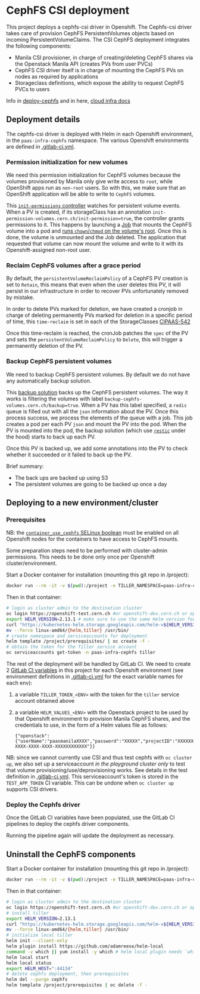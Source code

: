# CephFS CSI deployment

This project deploys a cephfs-csi driver in Openshift.
The Cephfs-csi driver takes care of provision CephFS PersistentVolumes objects based on incoming PersistentVolumeClaims.
The CSI CephFS deployment integrates the following components:

- Manila CSI provisioner, in charge of creating/deleting CephFS shares via the Openstack Manila API (creates PVs from user PVCs)
- CephFS CSI driver itself is in charge of mounting the CephFS PVs on nodes as required by applications
- Storageclass definitions, which expose the ability to request CephFS PVCs to users

Info in [deploy-cephfs](https://github.com/ceph/ceph-csi/blob/master/docs/deploy-cephfs.md)
and in here, [cloud infra docs](https://github.com/kubernetes/cloud-provider-openstack/blob/master/docs/using-manila-provisioner.md#authentication-with-manila-v2-client)

## Deployment details

The cephfs-csi driver is deployed with Helm in each Openshift environment, in the `paas-infra-cephfs` namespace.
The various Openshift environments are defined in [.gitlab-ci.yml](.gitlab-ci.yml).

### Permission initialization for new volumes

We need this permission initialization for CephFS volumes because the volumes provisioned by Manila only give write access to `root`, while OpenShift apps run
as `non-root` users. So with this, we make sure that an OpenShift application will be able to write to `CephFS` volumes.

This [`init-permissions` controller](https://gitlab.cern.ch/paas-tools/storage/init-permission-cephfs-volumes) watches for persistent volume events. When a PV is created,
if its storageClass has an annotation `init-permission-volumes.cern.ch/init-permission=true`, the controller grants permissions to it. This happens by launching a
[Job](https://kubernetes.io/docs/concepts/workloads/controllers/jobs-run-to-completion/) that mounts the CephFS volume into a pod and
[runs `chown`/`chmod` on the volume's root](https://its.cern.ch/jira/browse/CIPAAS-543). Once this is done, the volume is unmounted
and the Job deleted. The application that requested that volume can now mount the volume and write to it with its Openshift-assigned non-root user.

### Reclaim CephFS volumes after a grace period

By default, the `persistentVolumeReclaimPolicy` of a CephFS PV creation is set to `Retain`, this means that even when the user deletes this PV,
it will persist in our infrastructure in order to recover PVs unfortunately removed by mistake.

In order to delete PVs marked for deletion, we have created a cronjob in charge of deleting permanently PVs marked for deletion
in a specific period of time, this `time-reclaim` is set in each of the StorageClasses [CIPAAS-542](https://its.cern.ch/jira/browse/CIPAAS-542)

Once this time-reclaim is reached, the cronJob patches the `spec` of the PV and sets the `persistentVolumeReclaimPolicy` to `Delete`,
this will trigger a permanently deletion of the PV.

### Backup CephFS persistent volumes

We need to backup CephFS persistent volumes. By default we do not have any automatically backup solution.

This [backup solution](https://gitlab.cern.ch/paas-tools/storage/backup-cephfs-volumes) backs up the CephFS persistent volumes.
The way it works is filtering the volumes with label `backup-cephfs-volumes.cern.ch/backup=true`.
When a PV has this label specified, a `redis` queue is filled out with all the `json` information about the PV.
Once this process success, we process the elements of the queue with a job. This job creates a pod per each PV `json` and mount the PV into the pod.
When the PV is mounted into the pod, the backup solution (which use [`restic`](https://restic.net/) under the hood) starts to back up each PV.

Once this PV is backed up, we add some annotations into the PV to check whether it succeeded or it failed to back up the PV.

Brief summary:

- The back ups are backed up using S3
- The persistent volumes are going to be backed up once a day

## Deploying to a new environment/cluster

### Prerequisites

NB: the [`container_use_cephfs` SELinux boolean](https://bugzilla.redhat.com/show_bug.cgi?id=1692369) must be
enabled on all Openshift nodes for the containers to have access to CephFS mounts.

Some preparation steps need to be performed with cluster-admin permissions.
This needs to be done only once per Openshift cluster/environment.

Start a Docker container for installation (mounting this git repo in /project):

```bash
docker run --rm -it -v $(pwd):/project -e TILLER_NAMESPACE=paas-infra-cephfs gitlab-registry.cern.ch/paas-tools/openshift-client:v3.11.0 bash
```

Then in that container:

```bash
# login as cluster admin to the destination cluster
oc login https://openshift-test.cern.ch #or openshift-dev.cern.ch or openshift.cern.ch
export HELM_VERSION=2.13.1 # make sure to use the same Helm version found in .gitlab-ci.yml
curl "https://kubernetes-helm.storage.googleapis.com/helm-v${HELM_VERSION}-linux-amd64.tar.gz" | tar zx
mv --force linux-amd64/{helm,tiller} /usr/bin/
# create namespace and serviceaccounts for deployment
helm template /project/prerequisites/ | oc create -f -
# obtain the token for the Tiller service account
oc serviceaccounts get-token -n paas-infra-cephfs tiller
```

The rest of the deployment will be handled by GitLab CI.
We need to create 2 [GitLab CI variables](https://docs.gitlab.com/ee/ci/variables/#via-the-ui) in this project
for each Openshift environment (see environment definitions in [.gitlab-ci.yml](.gitlab-ci.yml) for the exact
variable names for each env):

1. a variable `TILLER_TOKEN_<ENV>` with the token for the `tiller` service account obtained above
2. a variable `HELM_VALUES_<ENV>` with the Openstack project to be used by that Openshift environment to
   provision Manila CephFS shares, and the credentials to use, in the form of a Helm values file as follows:

   ```
   {"openstack":{"userName":"paasmanilaXXXX","password":"XXXXX","projectID":"XXXXXXXX-XXXX-XXXX-XXXX-XXXXXXXXXXXX"}}
   ```

NB: since we cannot currently use CSI and thus test cephfs with `oc cluster up`, we also set up a serviceaccount
_in the playground cluster only_ to test that volume provisioning/use/deprovisioning works. See details
in the test definition in [.gitlab-ci.yml](.gitlab-ci.yml). This serviceaccount's token is stored in the `TEST_APP_TOKEN`
CI variable. This can be undone when `oc cluster up` supports CSI drivers.

### Deploy the Cephfs driver

Once the GitLab CI variables have been populated, use the GitLab CI pipelines to deploy the cephfs driver components.

Running the pipeline again will update the deployment as necessary.

## Uninstall the CephFS components

Start a Docker container for installation (mounting this git repo in /project):

```bash
docker run --rm -it -v $(pwd):/project -e TILLER_NAMESPACE=paas-infra-cephfs gitlab-registry.cern.ch/paas-tools/openshift-client:v3.11.0 bash
```

Then in that container:

```bash
# login as cluster admin to the destination cluster
oc login https://openshift-test.cern.ch #or openshift-dev.cern.ch or openshift.cern.ch
# install tiller
export HELM_VERSION=2.13.1
curl "https://kubernetes-helm.storage.googleapis.com/helm-v${HELM_VERSION}-linux-amd64.tar.gz" | tar zx
mv --force linux-amd64/{helm,tiller} /usr/bin/
# initialize local tiller
helm init --client-only
helm plugin install https://github.com/adamreese/helm-local
command -v which || yum install -y which # helm local plugin needs `which`, install if missing
helm local start
helm local status
export HELM_HOST=":44134"
# delete cephfs deployment, then prerequisites
helm del --purge cephfs
helm template /project/prerequisites | oc delete -f -
```
